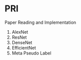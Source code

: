 # PRI
Paper Reading and Implementation

1. AlexNet
2. ResNet
3. DenseNet
4. EfficientNet
5. Meta Pseudo Label